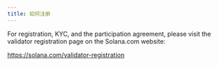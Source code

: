```yaml
---
title: 如何注册
---
```


For registration, KYC, and the participation agreement, please visit the validator registration page on the Solana.com website:

https://solana.com/validator-registration
